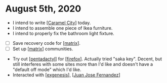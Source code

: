 # August 5th, 2020
- I intend to write [[Caramel City]] today.
- I intend to assemble one piece of Ikea furniture.
- I intend to properly fix the bathroom light fixture.
- [ ] Save recovery code for [[matrix]].
- [ ] Set up [[matrix]] communities.
- Try out [[pentadactyl]] for [[firefox]]. Actually tried "saka key". Decent, but still interferes with some sites more than I'd like and doesn't have a "default off mode" which I'd like. 
- Interacted with [[exgenesis]], [[Juan Jose Fernandez]]

[//begin]: # "Autogenerated link references for markdown compatibility"
[Caramel City]: ../caramel-city.md "Caramel City"
[matrix]: ../matrix.md "Matrix"
[pentadactyl]: ../pentadactyl.md "Pentadactyl"
[firefox]: ../firefox.md "Firefox"
[exgenesis]: ../exgenesis.md "Exgenesis"
[Juan Jose Fernandez]: ../juan-jose-fernandez.md "Juan Jose Fernandez"
[//end]: # "Autogenerated link references"